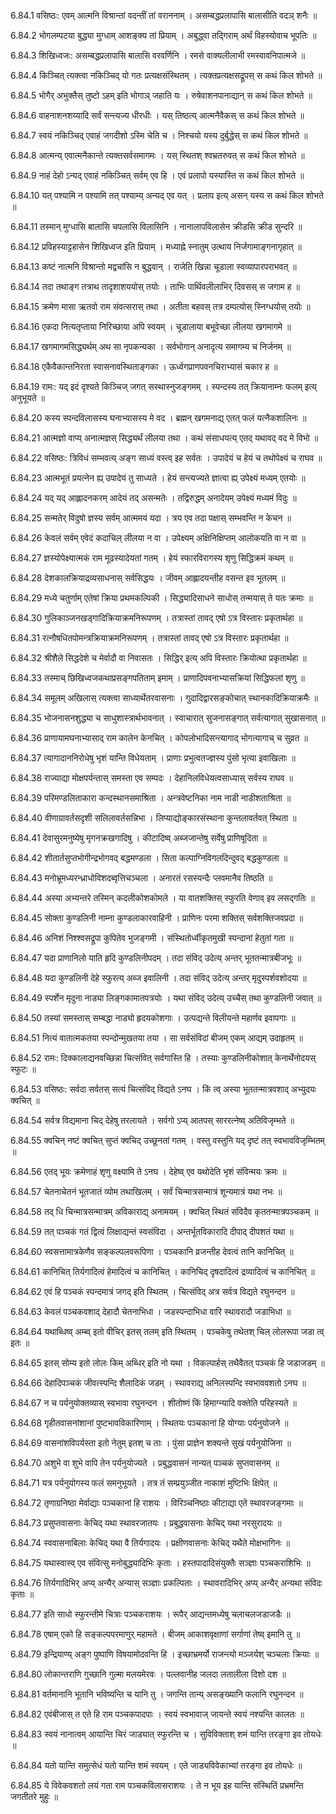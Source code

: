 6.84.1
वसिष्ठः:
एवम् आत्मनि विश्रान्तां वदन्तीं तां वराननाम् ।
असम्बद्धप्रलापासि बालासीति वदञ् शनैः ॥


6.84.2
भोगलम्पटया बुद्ध्या मुग्धाम् आशङ्क्य तां प्रियाम् ।
अबुद्ध्वा तद्गिराम् अर्थं विहस्योवाच भूपतिः ॥


6.84.3
शिखिध्वजः:
असम्बद्धप्रलापासि बालासि वरवर्णिनि ।
रमसे वाक्यलीलाभी रमस्वावनिपात्मजे ॥


6.84.4
किञ्चित् त्यक्त्वा नकिञ्चिद् यो गतः प्रत्यक्षसंस्थितम् ।
त्यक्तप्रत्यक्षसद्रूपस् स कथं किल शोभते ॥


6.84.5
भोगैर् अभुक्तैस् तुष्टो ऽहम् इति भोगाञ् जहाति यः ।
रुषेवाशनपानाद्यान् स कथं किल शोभते ॥


6.84.6
वाहनाशनशय्यादि सर्वं सन्त्यज्य धीरधीः ।
यस् तिष्ठत्य् आत्मनैवैकस् स कथं किल शोभते ॥


6.84.7
स्वयं नकिञ्चिद् एवाहं जगदीशो ऽस्मि चेति च ।
निश्चयो यस्य दुर्बुद्धेस् स कथं किल शोभते ॥


6.84.8
आत्मन्य् एवात्मनैकान्ते त्यक्तसर्वसमागमः ।
यस् स्थितश् श्वभ्रतरुवत् स कथं किल शोभते ॥


6.84.9
नाहं देहो ऽन्यद् एवाहं नकिञ्चित् सर्वम् एव हि ।
एवं प्रलापो यस्यास्ति स कथं किल शोभते ॥


6.84.10
यत् पश्यामि न पश्यामि तत् पश्याम्य् अन्यद् एव यत् ।
प्रलाप इत्य् असन् यस्य स कथं किल शोभते ॥


6.84.11
तस्मान् मुग्धासि बालासि चपलासि विलासिनि ।
नानालापविलासेन क्रीडसि क्रीड सुन्दरि ॥


6.84.12
प्रविहस्याट्टहासेन शिखिध्वज इति प्रियाम् ।
मध्याह्ने स्नातुम् उत्थाय निर्जगामाङ्गनागृहात् ॥


6.84.13
कष्टं नात्मनि विश्रान्तो मद्वचांसि न बुद्धवान् ।
राजेति खिन्ना चूडाला स्वव्यापारपराभवत् ॥


6.84.14
तदा तथाङ्ग तत्राथ तादृशाशययोस् तयोः ।
ताभिः पार्थिवलीलाभिर् दिवसस् स जगाम ह ॥


6.84.15
क्रमेण मासा ऋतवो राम संवत्सरास् तथा ।
अतीता बहवस् तत्र दम्पत्योस् स्निग्धयोस् तयोः ॥


6.84.16
एकदा नित्यतृप्ताया निरिच्छाया अपि स्वयम् ।
चूडालाया बभूवेच्छा लीलया खगमागमे ॥


6.84.17
खगमागमसिद्ध्यर्थम् अथ सा नृपकन्यका ।
सर्वभोगान् अनादृत्य समागम्य च निर्जनम् ॥


6.84.18
एकैवैकान्तनिरता स्वासनावस्थिताङ्गका ।
ऊर्ध्वगप्राणपवनचिराभ्यासं चकार ह ॥


6.84.19
रामः:
यद् इदं दृश्यते किञ्चिज् जगत् सस्थास्नुजङ्गमम् ।
स्पन्दस्य तत् क्रियानाम्नः फलम् इत्य् अनुभूयते ॥


6.84.20
कस्य स्पन्दविलासस्य घनाभ्यासस्य मे वद ।
ब्रह्मन् खगमनाद्य् एतत् फलं यत्नैकशालिनः ॥


6.84.21
आत्मज्ञो वाप्य् अनात्मज्ञस् सिद्ध्यर्थं लीलया तथा ।
कथं संसाधयत्य् एतद् यथावद् वद मे विभो ॥


6.84.22
वसिष्ठः:
त्रिविधं सम्भवत्य् अङ्ग साध्यं वस्त्व् इह सर्वतः ।
उपादेयं च हेयं च तथोपेक्ष्यं च राघव ॥


6.84.23
आत्मभूतं प्रयत्नेन ह्य् उपादेयं तु साध्यते ।
हेयं सन्त्यज्यते ज्ञात्वा ह्य् उपेक्ष्यं मध्यम् एतयोः ॥


6.84.24
यद् यद् आह्लादनकरम् आदेयं तद् असन्मतेः ।
तद्विरुद्धम् अनादेयम् उपेक्ष्यं मध्यमं विदुः ॥


6.84.25
सन्मतेर् विदुषो ज्ञस्य सर्वम् आत्ममयं यदा ।
त्रय एव तदा पक्षास् सम्भवन्ति न केचन ॥


6.84.26
केवलं सर्वम् एवेदं कदाचिल् लीलया न वा ।
उपेक्ष्यम् अक्षिनिक्षिप्तम् आलोकयति वा न वा ॥


6.84.27
ज्ञस्योपेक्ष्यात्मकं राम मूढस्यादेयतां गतम् ।
हेयं स्फारविरागस्य शृणु सिद्धिक्रमं कथम् ॥


6.84.28
देशकालक्रियाद्रव्यसाधनास् सर्वसिद्धयः ।
जीवम् आह्लादयन्तीह वसन्त इव भूतलम् ॥


6.84.29
मध्ये चतुर्णाम् एतेषां क्रिया प्रथमकल्पिकी ।
सिद्ध्यादिसाधने साधोस् तन्मयास् ते यतः क्रमाः ॥


6.84.30
गुलिकाञ्जनखड्गादिक्रियाक्रमनिरूपणम् ।
तत्रास्तां तावद् एषो ऽत्र विस्तारः प्रकृतार्थहा ॥


6.84.31
रत्नौषधितपोमन्त्रक्रियाक्रमनिरूपणम् ।
तत्रास्तां तावद् एषो ऽत्र विस्तारः प्रकृतार्थहा ॥


6.84.32
श्रीशैले सिद्धदेशे च मेर्वादौ वा निवासतः ।
सिद्धिर् इत्य् अपि विस्तारः क्रियोत्था प्रकृतार्थहा ॥


6.84.33
तस्माच् छिखिध्वजकथाप्रसङ्गपतिताम् इमाम् ।
प्राणादिपवनाभ्यासक्रियां सिद्धिफलां शृणु ॥


6.84.34
समूलम् अखिलास् त्यक्त्वा साध्यार्थेतरवासनाः ।
गुदादिद्वारसङ्कोचात् स्थानकादिक्रियाक्रमैः ॥


6.84.35
भोजनासनशुद्ध्या च साधुशास्त्रार्थभावनात् ।
स्वाचारात् सुजनासङ्गात् सर्वत्यागात् सुखासनात् ॥


6.84.36
प्राणायामघनाभ्यासाद् राम कालेन केनचित् ।
कोपलोभादिसन्त्यागाद् भोगत्यागाच् च सुव्रत ॥


6.84.37
त्यागादाननिरोधेषु भृशं यान्ति विधेयताम् ।
प्राणाः प्रभुत्वतज्ज्ञस्य पुंसो भृत्या इवाखिलाः ॥


6.84.38
राज्याद्या मोक्षपर्यन्तास् समस्ता एव सम्पदः ।
देहानिलविधेयत्वसाध्यास् सर्वस्य राघव ॥


6.84.39
परिमण्डलिताकारा कन्दस्थानसमाश्रिता ।
अन्त्रवेष्टनिका नाम नाडी नाडीशताश्रिता ॥


6.84.40
वीणाग्रावर्तसदृशी सलिलावर्तसन्निभा ।
लिप्याद्योङ्कारसंस्थाना कुन्तलावर्तवत् स्थिता ॥


6.84.41
देवासुरमनुष्येषु मृगनक्रखगादिषु ।
कीटादिष्व् अब्जजान्तेषु सर्वेषु प्राणिषूदिता ॥


6.84.42
शीतार्तसुप्तभोगीन्द्रभोगवद् बद्धमण्डला ।
सिता कल्पाग्निविगलदिन्दुवद् बद्धकुण्डला ॥


6.84.43
मनोभ्रूमध्यरन्ध्राधोविशदब्वृत्तिचञ्चला ।
अनारतं रसस्यन्दैः प्लवमानैव तिष्ठति ॥


6.84.44
अस्या अभ्यन्तरे तस्मिन् कदलीकोशकोमले ।
या वातशक्तिस् स्फुरति वेणाव् इव लसद्गतिः ॥


6.84.45
सोक्ता कुण्डलिनी नाम्ना कुण्डलाकारवाहिनी ।
प्राणिनः परमा शक्तिस् सर्वशक्तिजवप्रदा ॥


6.84.46
अनिशं निश्श्वसद्रूपा कुपितेव भुजङ्गमी ।
संस्थितोर्ध्वीकृतमुखी स्पन्दानां हेतुतां गता ॥


6.84.47
यदा प्राणानिलो याति हृदि कुण्डलिनीपदम् ।
तदा संविद् उदेत्य् अन्तर् भूततन्मात्रबीजभूः ॥


6.84.48
यदा कुण्डलिनी देहे स्फुरत्य् अब्ज इवालिनी ।
तदा संविद् उदेत्य् अन्तर् मृदुस्पर्शवशोदया ॥


6.84.49
स्पर्शेन मृदुना नाड्या लिङ्गकामातपत्रयोः ।
यथा संविद् उदेत्य् उच्चैस् तथा कुण्डलिनी जवात् ॥


6.84.50
तस्यां समस्तास् सम्बद्धा नाड्यो हृदयकोशगाः ।
उत्पद्यन्ते विलीयन्ते महार्णव इवापगाः ॥


6.84.51
नित्यं वातात्मकतया स्पन्दोन्मुखतया तया ।
सा सर्वसंविदां बीजम् एकम् आद्यम् उदाहृतम् ॥


6.84.52
रामः:
दिक्कालाद्यनवच्छिन्ना चित्संवित् सर्वगास्ति हि ।
तस्याः कुण्डलिनीकोशात् केनार्थेनोदयस् स्फुटः ॥


6.84.53
वसिष्ठः:
सर्वदा सर्वतस् सत्यं चित्संविद् विद्यते ऽनघ ।
किं त्व् अस्या भूततन्मात्रवशाद् अभ्युदयः क्वचित् ॥


6.84.54
सर्वत्र विद्यमाना चिद् देहेषु तरलायते ।
सर्वगो ऽप्य् आतपस् साररत्नेष्व् अतिविजृम्भते ॥


6.84.55
क्वचिन् नष्टं क्वचित् सुप्तं क्वचिद् उच्छूनतां गतम् ।
वस्तु वस्तुनि यद् दृष्टं तत् स्वभावविजृम्भितम् ॥


6.84.56
एतद् भूयः क्रमेणाहं शृणु वक्ष्यामि ते ऽनघ ।
देहेष्व् एव यथोदेति भृशं संविन्मयः क्रमः ॥


6.84.57
चेतनाचेतनं भूतजातं व्योम तथाखिलम् ।
सर्वं चिन्मात्रसन्मात्रं शून्यमात्रं यथा नभः ॥


6.84.58
तद् धि चिन्मात्रसन्मात्रम् अविकाराद्य् अनामयम् ।
क्वचित् स्थितं संविदैव कृततन्मात्रपञ्चकम् ॥


6.84.59
तत् पञ्चकं गतं द्वित्वं लिक्षाद्यन्तं स्वसंविदा ।
अन्तर्भूतविकारादि दीपाद् दीपशतं यथा ॥


6.84.60
स्वसत्तामात्रकेणैव सङ्कल्पलवरूपिणा ।
पञ्चकानि व्रजन्तीह देवत्वं तानि कानिचित् ॥


6.84.61
कानिचित् तिर्यगादित्वं हेमादित्वं च कानिचित् ।
कानिचिद् दृषदादित्वं द्रव्यादित्वं च कानिचित् ॥


6.84.62
एवं हि पञ्चकं स्पन्दमात्रं जगद् इति स्थितम् ।
चित्संविद् अत्र सर्वत्र विद्यते रघुनन्दन ॥


6.84.63
केवलं पञ्चकवशाद् देहादौ चेतनाभिधा ।
जडस्पन्दाभिधा वारि स्थावरादौ जडाभिधा ॥


6.84.64
यथाब्धिष्व् अम्ब्व् इतो वीचिर् इतस् तलम् इति स्थितम् ।
पञ्चकेषु तथेतश् चिल् लोलरूपा जडा त्व् इतः ॥


6.84.65
इतस् सोम्य इतो लोलः किम् अब्धिर् इति नो यथा ।
विकल्पार्हस् तथैवैतत् पञ्चकं हि जडाजडम् ॥


6.84.66
देहादिपञ्चकं जीवत्स्पन्दि शैलादिकं जडम् ।
स्थावराद्य् अनिलस्पन्दि स्वभाववशतो ऽनघ ॥


6.84.67
न च पर्यनुयोक्तव्यास् स्वभावा रघुनन्दन ।
शीतोष्णं किं हिमाग्न्यादि वक्तेति परिहस्यते ॥


6.84.68
गृहीतवासनांशानां पुष्टभावविकारिणाम् ।
स्थितयः पञ्चकानां हि योग्याः पर्यनुयोजने ॥


6.84.69
वासनांशविपर्यस्ता इतो नेतुम् इतश् च ताः ।
पुंसा प्राज्ञेन शक्यन्ते सुखं पर्यनुयोजिना ॥


6.84.70
अशुभे वा शुभे वापि तेन पर्यनुयोज्यते ।
प्रबुद्धवासनं नान्यत् पञ्चकं सुप्तवासनम् ॥


6.84.71
यत्र पर्यनुयोगस्य फलं समनुभूयते ।
तत्र तं सम्प्रयुञ्जीत नाकाशं मुष्टिभिः क्षिपेत् ॥


6.84.72
तृणाग्रनिष्ठा मेर्वाद्याः पञ्चकानां हि राशयः ।
विरिञ्चनिष्ठाः कीटाद्या एते स्थावरजङ्गमाः ॥


6.84.73
प्रसुप्तवासनाः केचिद् यथा स्थावरजातयः ।
प्रबुद्धवासनाः केचिद् यथा नरसुरादयः ॥


6.84.74
स्ववासनाबिलाः केचिद् यथा वै तिर्यगादयः ।
प्रक्षीणवासनाः केचिद् यथैते मोक्षभागिनः ॥


6.84.75
यथास्वास्व् एव संवित्सु मनोबुद्ध्यादिभिः कृताः ।
हस्तपादादिसंयुक्तैः सञ्ज्ञाः पञ्चकराशिभिः ॥


6.84.76
तिर्यगादिभिर् अप्य् अन्यैर् अन्यास् सञ्ज्ञाः प्रकल्पिताः ।
स्थावरादिभिर् अप्य् अन्यैर् अन्यथा संविदः कृताः ॥


6.84.77
इति साधो स्फुरन्तीमे चित्राः पञ्चकराशयः ।
रूपैर् आद्यन्तमध्येषु चलाचलजडाजडैः ॥


6.84.78
एषाम् एको हि सङ्कल्पपरमाणुर् महामते ।
बीजम् आकाशवृक्षाणां सर्गाणां तेष्व् इमानि तु ॥


6.84.79
इन्द्रियाण्य् अङ्ग पुष्पाणि विषयामोदवन्ति हि ।
इच्छाभ्रमर्यो राजन्त्यो मञ्जर्यश् चञ्चलाः क्रियाः ॥


6.84.80
लोकान्तराणि गुच्छानि गुल्मा मलयमेरवः ।
पल्लवानीह जलदा लतालीला दिशो दश ॥


6.84.81
वर्तमानानि भूतानि भविष्यन्ति च यानि तु ।
जगन्ति तान्य् असङ्ख्यानि फलानि रघुनन्दन ॥


6.84.82
एवंबीजास् त एते हि राम पञ्चकपादपाः ।
स्वयं स्वभावाज् जायन्ते स्वयं नश्यन्ति कालतः ॥


6.84.83
स्वयं नानात्वम् आयान्ति चिरं जाड्यात् स्फुरन्ति च ।
सुविविक्ताश् शमं यान्ति तरङ्गा इव तोयधेः ॥


6.84.84
यतो यान्ति समुत्सेधं यतो यान्ति शमं स्वयम् ।
एते जाड्यविवेकाभ्यां तरङ्गा इव तोयधेः ॥


6.84.85
ये विवेकवशतो लयं गता राम पञ्चकविलासराशयः ।
ते न भूय इह यान्ति संस्थितिं प्रभ्रमन्ति जगतीतरे मुहुः ॥

